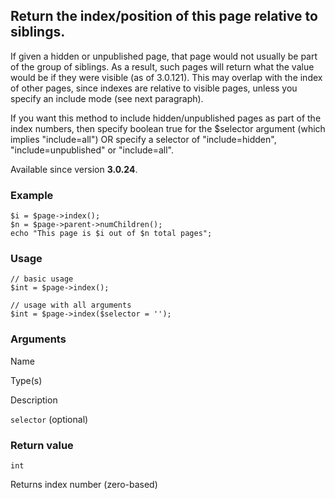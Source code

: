 Return the index/position of this page relative to siblings.
------------------------------------------------------------

If given a hidden or unpublished page, that page would not usually be part of the group of siblings. As a result, such pages will return what the value would be if they were visible (as of 3.0.121). This may overlap with the index of other pages, since indexes are relative to visible pages, unless you specify an include mode (see next paragraph).

If you want this method to include hidden/unpublished pages as part of the index numbers, then specify boolean true for the $selector argument (which implies "include=all") OR specify a selector of "include=hidden", "include=unpublished" or "include=all".

Available since version **3.0.24**.

### Example

    $i = $page->index();
    $n = $page->parent->numChildren();
    echo "This page is $i out of $n total pages";

### Usage

    // basic usage
    $int = $page->index();
    
    // usage with all arguments
    $int = $page->index($selector = '');

### Arguments

Name

Type(s)

Description

`selector` (optional)

### Return value

`int`

Returns index number (zero-based)

